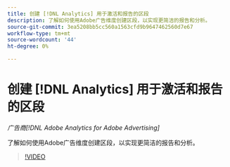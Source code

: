 ```yaml
---
title: 创建 [!DNL Analytics] 用于激活和报告的区段
description: 了解如何使用Adobe广告维度创建区段，以实现更简洁的报告和分析。
source-git-commit: 3ea5208bb5cc560a1563cfd9b9647462560d7e67
workflow-type: tm+mt
source-wordcount: '44'
ht-degree: 0%

---
```


# 创建 [!DNL Analytics] 用于激活和报告的区段

*广告商[!DNL Adobe Analytics for Adobe Advertising]*

了解如何使用Adobe广告维度创建区段，以实现更简洁的报告和分析。

>[!VIDEO](https://video.tv.adobe.com/v/33916)
